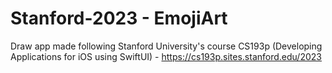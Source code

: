 # Stanford-2023 - EmojiArt
Draw app made following Stanford University's course CS193p (Developing Applications for iOS using SwiftUI) - https://cs193p.sites.stanford.edu/2023
